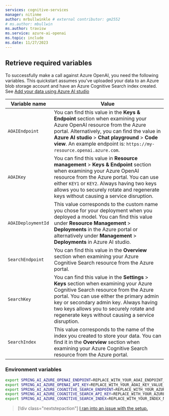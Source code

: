 ```yaml
---
services: cognitive-services
manager: nitinme
author: mrbullwinkle # external contributor: gm2552
# ms.author: mbullwin
ms.author: travisw
ms.service: azure-ai-openai
ms.topic: include
ms.date: 11/27/2023
---
```


## Retrieve required variables

To successfully make a call against Azure OpenAI, you need the following variables. This quickstart assumes you've uploaded your data to an Azure blob storage account and have an Azure Cognitive Search index created. See [Add your data using Azure AI studio](../use-your-data-quickstart.md?pivots=programming-language-studio)

| Variable name      | Value                                                                                                                                                                                                                                                                                                                     |
|--------------------|---------------------------------------------------------------------------------------------------------------------------------------------------------------------------------------------------------------------------------------------------------------------------------------------------------------------------|
| `AOAIEndpoint`     | You can find this value in the **Keys & Endpoint** section when examining your Azure OpenAI resource from the Azure portal. Alternatively, you can find the value in **Azure AI studio** > **Chat playground** > **Code view**. An example endpoint is: `https://my-resource.openai.azure.com`.                           |
| `AOAIKey`          | You can find this value in **Resource management** > **Keys & Endpoint** section when examining your Azure OpenAI resource from the Azure portal. You can use either `KEY1` or `KEY2`. Always having two keys allows you to securely rotate and regenerate keys without causing a service disruption.                     |
| `AOAIDeploymentId` | This value corresponds to the custom name you chose for your deployment when you deployed a model. You can find this value under **Resource Management** > **Deployments** in the Azure portal or alternatively under **Management** > **Deployments** in Azure AI studio.                                                |
| `SearchEndpoint`   | You can find this value in the **Overview** section when examining your Azure Cognitive Search resource from the Azure portal.                                                                                                                                                                                            |
| `SearchKey`        | You can find this value in the **Settings** > **Keys** section when examining your Azure Cognitive Search resource from the Azure portal. You can use either the primary admin key or secondary admin key. Always having two keys allows you to securely rotate and regenerate keys without causing a service disruption. |
| `SearchIndex`      | This value corresponds to the name of the index you created to store your data. You can find it in the **Overview** section when examining your Azure Cognitive Search resource from the Azure portal.                                                                                                                    |

### Environment variables

```bash
export SPRING_AI_AZURE_OPENAI_ENDPOINT=REPLACE_WITH_YOUR_AOAI_ENDPOINT_VALUE_HERE
export SPRING_AI_AZURE_OPENAI_API_KEY=REPLACE_WITH_YOUR_AOAI_KEY_VALUE_HERE
export SPRING_AI_AZURE_COGNITIVE_SEARCH_ENDPOINT=REPLACE_WITH_YOUR_AZURE_SEARCH_RESOURCE_VALUE_HERE
export SPRING_AI_AZURE_COGNITIVE_SEARCH_API_KEY=REPLACE_WITH_YOUR_AZURE_SEARCH_RESOURCE_KEY_VALUE_HERE
export SPRING_AI_AZURE_COGNITIVE_SEARCH_INDEX=REPLACE_WITH_YOUR_INDEX_NAME_HERE
```

> [!div class="nextstepaction"]
> [I ran into an issue with the setup.](https://microsoft.qualtrics.com/jfe/form/SV_0Cl5zkG3CnDjq6O?PLanguage=SPRING&Pillar=AOAI&Product=ownData&Page=quickstart&Section=Set-up)
